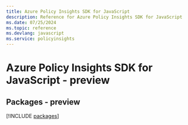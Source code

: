 ```yaml
---
title: Azure Policy Insights SDK for JavaScript
description: Reference for Azure Policy Insights SDK for JavaScript
ms.date: 07/25/2024
ms.topic: reference
ms.devlang: javascript
ms.service: policyinsights
---
```

# Azure Policy Insights SDK for JavaScript - preview
## Packages - preview
[!INCLUDE [packages](policy-insights-index.md)]